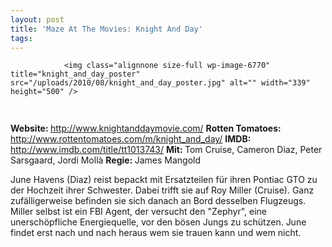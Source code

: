 ```yaml
---
layout: post
title: 'Maze At The Movies: Knight And Day'
tags:
---
```



                <img class="alignnone size-full wp-image-6770" title="knight_and_day_poster" src="/uploads/2010/08/knight_and_day_poster.jpg" alt="" width="339" height="500" />
<img class="alignnone size-full wp-image-5898" title="movie_review_4stars" src="/uploads/2010/02/movie_review_4stars.png" alt="" width="75" height="15" />
<p><strong> Website: </strong><a href="http://www.knightanddaymovie.com/"><a href="http://www.knightanddaymovie.com/">http://www.knightanddaymovie.com/</a></a>
<strong>Rotten Tomatoes: </strong><a href="http://www.rottentomatoes.com/m/knight_and_day/"><a href="http://www.rottentomatoes.com/m/knight_and_day/">http://www.rottentomatoes.com/m/knight_and_day/</a></a>
<strong>IMDB: </strong><a href="http://www.imdb.com/title/tt1013743/"><a href="http://www.imdb.com/title/tt1013743/">http://www.imdb.com/title/tt1013743/</a></a>
<strong>Mit: </strong>Tom Cruise, Cameron Diaz, Peter Sarsgaard, Jordi Mollà
<strong>Regie: </strong>James Mangold</p>
<p>June Havens (Diaz) reist bepackt mit Ersatzteilen für ihren Pontiac GTO zu der Hochzeit ihrer Schwester. Dabei  trifft sie auf Roy Miller (Cruise). Ganz zufälligerweise befinden sie sich danach an Bord desselben Flugzeugs. Miller selbst ist ein FBI Agent, der versucht den &quot;Zephyr&quot;, eine unerschöpfliche Energiequelle, vor den bösen Jungs zu schützen. June findet erst nach und nach heraus wem sie trauen kann und wem nicht.</p>
